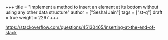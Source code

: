 +++
title = "Implement a method to insert an element at its bottom without using any other data structure"
author = ["Seshal Jain"]
tags = ["st-q"]
draft = true
weight = 2267
+++

<https://stackoverflow.com/questions/45130465/inserting-at-the-end-of-stack>
